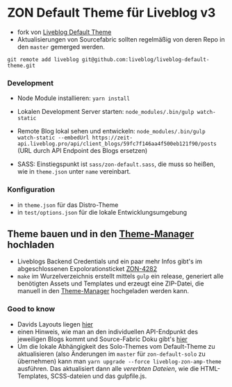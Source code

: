 # ZON Default Theme für Liveblog v3

- fork von [Liveblog Default Theme](https://github.com/liveblog/liveblog-default-theme)
- Aktualisierungen von Sourcefabric sollten regelmäßig von deren Repo in den `master` gemerged werden.
```
git remote add liveblog git@github.com:liveblog/liveblog-default-theme.git
```

### Development

- Node Module installieren: `yarn install`
- Lokalen Development Server starten: `node_modules/.bin/gulp watch-static`
- Remote Blog lokal sehen und entwickeln: `node_modules/.bin/gulp watch-static --embedUrl https://zeit-api.liveblog.pro/api/client_blogs/59fc7f146aa4f500eb121f90/posts` (URL durch API Endpoint des Blogs ersetzen)

- SASS: Einstiegspunkt ist  `sass/zon-default.sass`, die muss so heißen, wie in `theme.json` unter `name` vereinbart.

### Konfiguration
- in `theme.json` für das Distro-Theme
- in `test/options.json` für die lokale Entwicklungsumgebung

## Theme bauen und in den [Theme-Manager](https://zeit.liveblog.pro/#/themes/) hochladen

- Liveblogs Backend Credentials und ein paar mehr Infos gibt's im abgeschlossenen Expolorationsticket [ZON-4282](https://zeit-online.atlassian.net/browse/ZON-4282?jql=text%20~%20%22Exploration%20Liveblogs%22%20order%20by%20lastViewed%20DESC)
- `make` im Wurzelverzeichnis erstellt mittels `gulp` ein release, generiert alle benötigten Assets und Templates und erzeugt eine ZIP-Datei, die manuell in den [Theme-Manager](https://zeit.liveblog.pro/#/themes/) hochgeladen werden kann.

### Good to know
- Davids Layouts liegen [hier](https://www.dropbox.com/sh/em8rh72upjl01u8/AADNxwtrPq-ZeAtWKc0VMj8-a?dl=0)
- einen Hinweis, wie man an den individuellen API-Endpunkt des jeweiligen Blogs kommt und Source-Fabric Doku gibt's [hier](https://wiki.sourcefabric.org/display/LIVEBLOG/Themes+-+the+theme+generator)
- Um die lokale Abhängigkeit des Solo-Themes vom Default-Theme zu aktualisieren (also Änderungen im `master` für `zon-default-solo` zu übernehmen) kann man `yarn upgrade --force liveblog-zon-amp-theme` ausführen. Das aktualisiert dann alle _vererbten Dateien_, wie die HTML-Templates, SCSS-dateien und das gulpfile.js.
